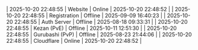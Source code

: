 | 2025-10-20 22:48:55 | Website | Online | 2025-10-20 22:48:52 |
| 2025-10-20 22:48:55 | Registration | Offline | 2025-09-09 16:40:23 |
| 2025-10-20 22:48:55 | Auth Server | Offline | 2025-08-18 09:33:31 |
| 2025-10-20 22:48:55 | Kezan (PvE) | Offline | 2025-10-11 12:51:30 |
| 2025-10-20 22:48:55 | Gurubashi (PvP) | Offline | 2025-08-23 21:44:06 |
| 2025-10-20 22:48:55 | Cloudflare | Online | 2025-10-20 22:48:52 |
